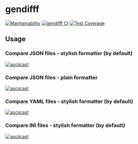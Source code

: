 # gendifff

[![Maintainability](https://api.codeclimate.com/v1/badges/ecf0b49710a3978b6dac/maintainability)](https://codeclimate.com/github/RamilAlbakov/frontend-project-lvl2/maintainability)
[![gendifff CI](https://github.com/RamilAlbakov/frontend-project-lvl2/workflows/gendifff%20CI/badge.svg)](https://github.com/RamilAlbakov/frontend-project-lvl2/actions)
[![Test Coverage](https://api.codeclimate.com/v1/badges/ecf0b49710a3978b6dac/test_coverage)](https://codeclimate.com/github/RamilAlbakov/frontend-project-lvl2/test_coverage)

## Usage

### Compare JSON files - stylish formatter (by default)

[![asciicast](https://asciinema.org/a/357134.svg)](https://asciinema.org/a/357134)

### Compare JSON files - plain formatter

[![asciicast](https://asciinema.org/a/357623.svg)](https://asciinema.org/a/357623)

### Compare YAML files - stylish formatter (by default)

[![asciicast](https://asciinema.org/a/357135.svg)](https://asciinema.org/a/357135)

### Compare INI files - stylish formatter (by default)

[![asciicast](https://asciinema.org/a/357136.svg)](https://asciinema.org/a/357136)
